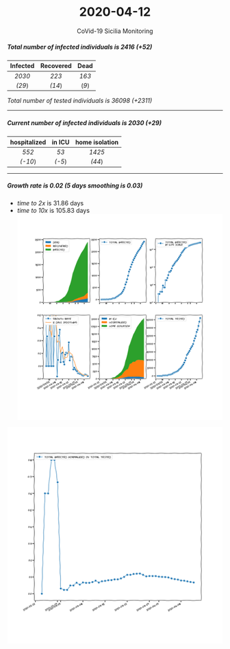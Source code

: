 <div align='center'>

# 2020-04-12
CoVid-19 Sicilia Monitoring
</div>

##### Total number of infected individuals is 2416 (+52)
Infected | Recovered | Dead
:---: | :---: | :---:
*2030* | *223* | *163*
*(29*) | *(14*) | (*9*)

*Total number of tested individuals is 36098 (+2311)*
***
##### Current number of infected individuals is 2030 (+29)
hospitalized | in ICU | home isolation
:---: | :---: | :---:
*552* |*53* |*1425*
*(-10*) |*(-5*) |*(44*)
***
##### Growth rate is 0.02 (5 days smoothing is 0.03)
- *time to 2x* is 31.86 days
- *time to 10x* is 105.83 days
![stats][stats]

![infected_normalized][infected_normalized]

[stats]: stats_Sicilia.png
[infected_normalized]: infected_normalized_Sicilia.png
